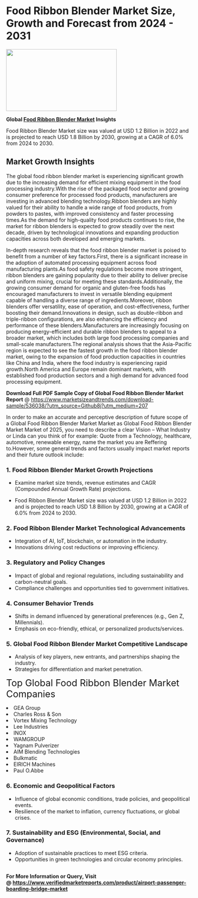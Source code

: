 <H1>Food Ribbon Blender Market Size, Growth and Forecast from 2024 - 2031</H1><img class="aligncenter size-medium wp-image-584254" src="https://thirdeyenews.in/wp-content/uploads/2024/09/Global-Market-Research-300x168.jpeg" alt="" width="300" height="168" /><p><strong>Global&nbsp;<a href="https://www.marketsizeandtrends.com/download-sample/536038/?utm_source=Github8j?utm_medium=207">Food Ribbon Blender Market</a> Insights</strong></p><p>Food Ribbon Blender Market size was valued at USD 1.2 Billion in 2022 and is projected to reach USD 1.8 Billion by 2030, growing at a CAGR of 6.0% from 2024 to 2030.</p><p><h2>Market Growth Insights</h2> <p>The global food ribbon blender market is experiencing significant growth due to the increasing demand for efficient mixing equipment in the food processing industry.With the rise of the packaged food sector and growing consumer preference for processed food products, manufacturers are investing in advanced blending technology.Ribbon blenders are highly valued for their ability to handle a wide range of food products, from powders to pastes, with improved consistency and faster processing times.As the demand for high-quality food products continues to rise, the market for ribbon blenders is expected to grow steadily over the next decade, driven by technological innovations and expanding production capacities across both developed and emerging markets.</p> <p>In-depth research reveals that the food ribbon blender market is poised to benefit from a number of key factors.First, there is a significant increase in the adoption of automated processing equipment across food manufacturing plants.As food safety regulations become more stringent, ribbon blenders are gaining popularity due to their ability to deliver precise and uniform mixing, crucial for meeting these standards.Additionally, the growing consumer demand for organic and gluten-free foods has encouraged manufacturers to invest in versatile blending equipment capable of handling a diverse range of ingredients.Moreover, ribbon blenders offer versatility, ease of operation, and cost-effectiveness, further boosting their demand.Innovations in design, such as double-ribbon and triple-ribbon configurations, are also enhancing the efficiency and performance of these blenders.Manufacturers are increasingly focusing on producing energy-efficient and durable ribbon blenders to appeal to a broader market, which includes both large food processing companies and small-scale manufacturers.The regional analysis shows that the Asia-Pacific region is expected to see the fastest growth in the food ribbon blender market, owing to the expansion of food production capacities in countries like China and India, where the food industry is experiencing rapid growth.North America and Europe remain dominant markets, with established food production sectors and a high demand for advanced food processing equipment.</p> <p><span class=""><strong>Download Full PDF Sample Copy of Global Food Ribbon Blender Market Report</strong> @ <a href="https://www.marketsizeandtrends.com/download-sample/536038/?utm_source=Github8j?utm_medium=207" target="_blank">https://www.marketsizeandtrends.com/download-sample/536038/?utm_source=Github8j?utm_medium=207</a></span></p><p>In order to make an accurate and perceptive description of future scope of a Global&nbsp;Food Ribbon Blender Market Market as Global&nbsp;Food Ribbon Blender Market Market of 2025, you need to describe a clear Vision &ndash; What Industry or Linda can you think of for example: Quote from a Technology, healthcare, automotive, renewable energy, name the market you are Reffering to.However, some general trends and factors usually impact market reports and their future outlook include:</p><h3>1.&nbsp;<strong>Food Ribbon Blender Market Growth Projections</strong></h3><ul><li>Examine market size trends, revenue estimates and CAGR (Compounded Annual Growth Rate) projections.</li><li><p>Food Ribbon Blender Market size was valued at USD 1.2 Billion in 2022 and is projected to reach USD 1.8 Billion by 2030, growing at a CAGR of 6.0% from 2024 to 2030.</p></li></ul><h3>2.&nbsp;<strong>Food Ribbon Blender Market Technological Advancements</strong></h3><ul><li>Integration of AI, IoT, blockchain, or automation in the industry.</li><li>Innovations driving cost reductions or improving efficiency.</li></ul><h3>3.&nbsp;<strong>Regulatory and Policy Changes</strong></h3><ul><li>Impact of global and regional regulations, including sustainability and carbon-neutral goals.</li><li>Compliance challenges and opportunities tied to government initiatives.</li></ul><h3>4.&nbsp;<strong>Consumer Behavior Trends</strong></h3><ul><li>Shifts in demand influenced by generational preferences (e.g., Gen Z, Millennials).</li><li>Emphasis on eco-friendly, ethical, or personalized products/services.</li></ul><h3>5.&nbsp;<strong>Global Food Ribbon Blender Market Competitive Landscape</strong></h3><ul><li>Analysis of key players, new entrants, and partnerships shaping the industry.</li><li>Strategies for differentiation and market penetration.</li></ul><p data-pm-slice="1 1 []"><span style="color: inherit; font-family: inherit; font-size: 25px;">Top Global Food Ribbon Blender Market Companies</span></p><div class="" data-test-id=""><p><li>GEA Group</li><li> Charles Ross & Son</li><li> Vortex Mixing Technology</li><li> Lee Industries</li><li> INOX</li><li> WAMGROUP</li><li> Yagnam Pulverizer</li><li> AIM Blending Technologies</li><li> Bulkmatic</li><li> EIRICH Machines</li><li> Paul O.Abbe</li></p></div><h3>6.&nbsp;<strong>Economic and Geopolitical Factors</strong></h3><ul><li>Influence of global economic conditions, trade policies, and geopolitical events.</li><li>Resilience of the market to inflation, currency fluctuations, or global crises.</li></ul><h3>7.&nbsp;<strong>Sustainability and ESG (Environmental, Social, and Governance)</strong></h3><ul><li>Adoption of sustainable practices to meet ESG criteria.</li><li>Opportunities in green technologies and circular economy principles.</li></ul><h2><strong style="font-size: 14px;">For More Information or Query, Visit @&nbsp;</strong><a style="background-color: #ffffff; font-size: 14px;" href="https://www.marketsizeandtrends.com/report/food-ribbon-blender-market/" target="_blank">https://www.verifiedmarketreports.com/product/airport-passenger-boarding-bridge-market</a></h2>